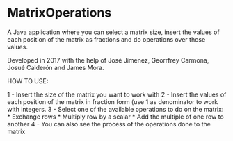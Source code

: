 # MatrixOperations
A Java application where you can select a matrix size,
insert the values of each position of the matrix as fractions and do operations over those values.

Developed in 2017 with the help of José Jimenez, Georrfrey Carmona, Josué Calderón and James Mora.

HOW TO USE:

1 - Insert the size of the matrix you want to work with
2 - Insert the values of each position of the matrix in fraction form (use 1 as denominator to work with integers.
3 - Select one of the available operations to do on the matrix:
    * Exchange rows
    * Multiply row by a scalar
    * Add the multiple of one row to another
4 - You can also see the process of the operations done to the matrix
